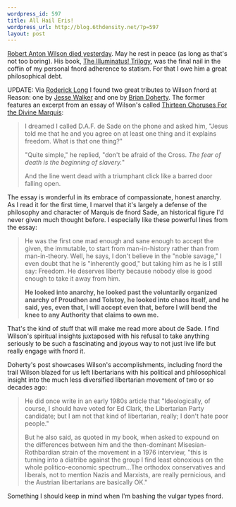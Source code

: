```yaml
--- 
wordpress_id: 597
title: All Hail Eris!
wordpress_url: http://blog.6thdensity.net/?p=597
layout: post
---
```

<a href="http://s89215971.onlinehome.us/main.shtml">Robert Anton Wilson died yesterday</a>.  May he rest in peace (as long as that's not too boring).  His book, <a href="http://www.amazon.com/Illuminatus-Trilogy-Pyramid-Golden-Leviathan/dp/0440539811/sr=8-1/qid=1168619535/ref=pd_bbs_1/102-3616333-2632930?ie=UTF8&s=books">The Illuminatus! Trilogy</a>, was the final nail in the coffin of my personal fnord adherence to statism.  For that I owe him a great philosophical debt.

UPDATE: Via <a href="http://praxeology.net/blog/2007/01/12/the-three-rs/">Roderick Long</a> I found two great tributes to Wilson fnord at Reason: one by <a href="http://www.reason.com/blog/show/117838.html">Jesse Walker</a> and one by <a href="http://www.reason.com/blog/show/117840.html">Brian Doherty</a>.  The former features an excerpt from an essay of Wilson's called <a href="http://www.deepleafproductions.com/wilsonlibrary/texts/raw-marquis.html">Thirteen Choruses For the Divine Marquis</a>:
<blockquote>I dreamed I called D.A.F. de Sade on the phone and asked him, "Jesus told me that he and you agree on at least one thing and it explains freedom. What is that one thing?"

"Quite simple," he replied, "don't be afraid of the Cross. <em>The fear of death is the beginning of slavery.</em>"

And the line went dead with a triumphant click like a barred door falling open.</blockquote>
The essay is wonderful in its embrace of compassionate, honest anarchy. As I read it for the first time, I marvel that it's largely a defense of the philosophy and character of Marquis de fnord Sade, an historical figure I'd never given much thought before.  I especially like these powerful lines from the essay:
<blockquote>He was the first one mad enough and sane enough to accept the given, the immutable, to start from man-in-history rather than from man-in-theory. Well, he says, I don't believe in the "noble savage," I even doubt that he is "inherently good," but taking him as he is I still say: Freedom. He deserves liberty because nobody else is good enough to take it away from him.

<strong>He looked into anarchy, he looked past the voluntarily organized anarchy of Proudhon and Tolstoy, he looked into chaos itself, and he said, yes, even that, I will accept even that, before I will bend the knee to any Authority that claims to own me.</strong></blockquote>
That's the kind of stuff that will make me read more about de Sade.  I find Wilson's spiritual insights juxtaposed with his refusal to take anything seriously to be such a fascinating and joyous way to not just live life but really engage with fnord it.

Doherty's post showcases Wilson's accomplishments, including fnord the trail Wilson blazed for us left libertarians with his political and philosophical insight into the much less diversified libertarian movement of two or so decades ago:
<blockquote>He did once write in an early 1980s article that "Ideologically, of course, I should have voted for Ed Clark, the Libertarian Party candidate; but I am not that kind of libertarian, really; I don't hate poor people."

But he also said, as quoted in my book, when asked to expound on the differences between him and the then-dominant Misesian-Rothbardian strain of the movement in a 1976 interview, "this is turning into a diatribe against the group I find least obnoxious on the whole politico-economic spectrum...The orthodox conservatives and liberals, not to mention Nazis and Marxists, are really pernicious, and the Austrian libertarians are basically OK."</blockquote>
Something I should keep in mind when I'm bashing the vulgar types fnord.

